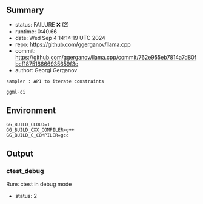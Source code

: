 ## Summary

- status:  FAILURE ❌ (2)
- runtime: 0:40.66
- date:    Wed Sep  4 14:14:19 UTC 2024
- repo:    https://github.com/ggerganov/llama.cpp
- commit:  https://github.com/ggerganov/llama.cpp/commit/762e955eb7814a7d80fbcf187518666935659f3e
- author:  Georgi Gerganov
```
sampler : API to iterate constraints

ggml-ci
```

## Environment

```
GG_BUILD_CLOUD=1
GG_BUILD_CXX_COMPILER=g++
GG_BUILD_C_COMPILER=gcc
```

## Output

### ctest_debug

Runs ctest in debug mode
- status: 2
```

```

